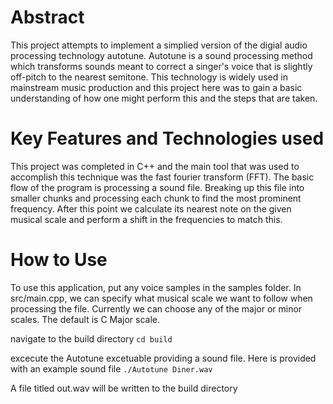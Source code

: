 # Abstract
This project attempts to implement a simplied version of the digial audio processing technology autotune. Autotune is a sound processing method which transforms sounds meant to correct a singer's voice that is slightly off-pitch to the nearest semitone. This technology is widely used in mainstream music production and this project here was to gain a basic understanding of how one might perform this and the steps that are taken. 

# Key Features and Technologies used
This project was completed in C++ and the main tool that was used to accomplish this technique was the fast fourier transform (FFT). The basic flow of the program is processing a sound file. Breaking up this file into smaller chunks and processing each chunk to find the most prominent frequency. After this point we calculate its nearest note on the given musical scale and perform a shift in the frequencies to match this. 

# How to Use
To use this application, put any voice samples in the samples folder. In src/main.cpp, we can specify what musical scale we want to follow when processing the file. Currently we can choose any of the major or minor scales. The default is C Major scale. 

navigate to the build directory
`cd build`

excecute the Autotune excetuable providing a sound file. Here is provided with an example sound file
`./Autotune Diner.wav`

A file titled out.wav will be written to the build directory
